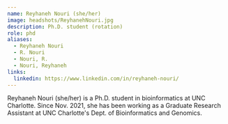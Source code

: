 ```yaml
---
name: Reyhaneh Nouri (she/her)
image: headshots/ReyhanehNouri.jpg
description: Ph.D. student (rotation)
role: phd
aliases:
  - Reyhaneh Nouri
  - R. Nouri
  - Nouri, R.
  - Nouri, Reyhaneh
links:
  linkedin: https://www.linkedin.com/in/reyhaneh-nouri/
---
```


Reyhaneh Nouri (she/her) is a Ph.D. student in bioinformatics at UNC Charlotte. Since Nov. 2021, she has been working as a Graduate Research Assistant at UNC Charlotte's Dept. of Bioinformatics and Genomics.
